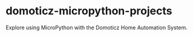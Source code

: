 # domoticz-micropython-projects
Explore using MicroPython with the Domoticz Home Automation System.
